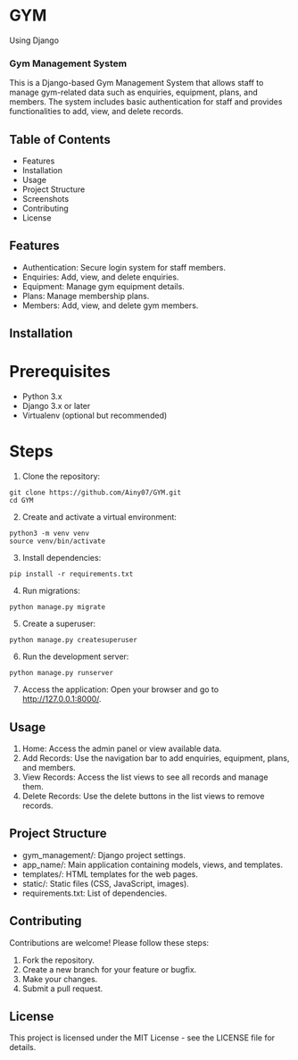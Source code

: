 # GYM
Using Django



### Gym Management System
This is a Django-based Gym Management System that allows staff to manage gym-related data such as enquiries, equipment, plans, and members. The system includes basic authentication for staff and provides functionalities to add, view, and delete records.

## Table of Contents
- Features
- Installation
- Usage
- Project Structure
- Screenshots
- Contributing
- License


## Features
- Authentication: Secure login system for staff members.
- Enquiries: Add, view, and delete enquiries.
- Equipment: Manage gym equipment details.
- Plans: Manage membership plans.
- Members: Add, view, and delete gym members.


## Installation
# Prerequisites
- Python 3.x
- Django 3.x or later
- Virtualenv (optional but recommended)

# Steps
1. Clone the repository:

```
git clone https://github.com/Ainy07/GYM.git
cd GYM
``` 
2. Create and activate a virtual environment:
```
python3 -m venv venv
source venv/bin/activate
```

3. Install dependencies:

```
pip install -r requirements.txt
```

4. Run migrations:
```
python manage.py migrate
```

5. Create a superuser:


```
python manage.py createsuperuser
```

6. Run the development server:
```
python manage.py runserver
```

7. Access the application:
Open your browser and go to http://127.0.0.1:8000/.

## Usage
1. Home: Access the admin panel or view available data.
2. Add Records: Use the navigation bar to add enquiries, equipment, plans, and members.
3. View Records: Access the list views to see all records and manage them.
4. Delete Records: Use the delete buttons in the list views to remove records.


## Project Structure
- gym_management/: Django project settings.
- app_name/: Main application containing models, views, and templates.
- templates/: HTML templates for the web pages.
- static/: Static files (CSS, JavaScript, images).
- requirements.txt: List of dependencies.

## Contributing
Contributions are welcome! Please follow these steps:

1. Fork the repository.
2. Create a new branch for your feature or bugfix.
3. Make your changes.
4. Submit a pull request.

## License
This project is licensed under the MIT License - see the LICENSE file for details.